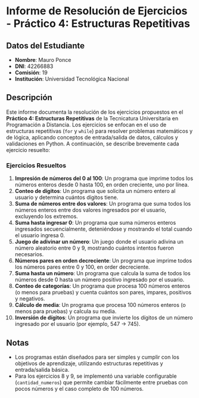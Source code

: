 # Informe de Resolución de Ejercicios - Práctico 4: Estructuras Repetitivas

## Datos del Estudiante
- **Nombre**: Mauro Ponce
- **DNI**: 42266883
- **Comisión**: 19
- **Institución**: Universidad Tecnológica Nacional

## Descripción
Este informe documenta la resolución de los ejercicios propuestos en el **Práctico 4: Estructuras Repetitivas** de la Tecnicatura Universitaria en Programación a Distancia. Los ejercicios se enfocan en el uso de estructuras repetitivas (`for` y `while`) para resolver problemas matemáticos y de lógica, aplicando conceptos de entrada/salida de datos, cálculos y validaciones en Python. A continuación, se describe brevemente cada ejercicio resuelto:

### Ejercicios Resueltos
1. **Impresión de números del 0 al 100**: Un programa que imprime todos los números enteros desde 0 hasta 100, en orden creciente, uno por línea.
2. **Conteo de dígitos**: Un programa que solicita un número entero al usuario y determina cuántos dígitos tiene.
3. **Suma de números entre dos valores**: Un programa que suma todos los números enteros entre dos valores ingresados por el usuario, excluyendo los extremos.
4. **Suma hasta ingresar 0**: Un programa que suma números enteros ingresados secuencialmente, deteniéndose y mostrando el total cuando el usuario ingresa 0.
5. **Juego de adivinar un número**: Un juego donde el usuario adivina un número aleatorio entre 0 y 9, mostrando cuántos intentos fueron necesarios.
6. **Números pares en orden decreciente**: Un programa que imprime todos los números pares entre 0 y 100, en order decreciente.
7. **Suma hasta un número**: Un programa que calcula la suma de todos los números desde 0 hasta un número positivo ingresado por el usuario.
8. **Conteo de categorías**: Un programa que procesa 100 números enteros (o menos para pruebas) y cuenta cuántos son pares, impares, positivos y negativos.
9. **Cálculo de media**: Un programa que procesa 100 números enteros (o menos para pruebas) y calcula su media.
10. **Inversión de dígitos**: Un programa que invierte los dígitos de un número ingresado por el usuario (por ejemplo, 547 → 745).

## Notas
- Los programas están diseñados para ser simples y cumplir con los objetivos de aprendizaje, utilizando estructuras repetitivas y entrada/salida básica.
- Para los ejercicios 8 y 9, se implementó una variable configurable (`cantidad_numeros`) que permite cambiar fácilmente entre pruebas con pocos números y el caso completo de 100 números.

